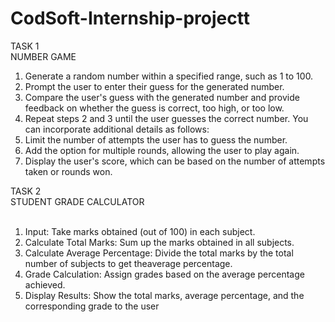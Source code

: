 # CodSoft-Internship-projectt
TASK 1<br>
NUMBER GAME
1. Generate a random number within a specified range, such as 1 to 100.
2. Prompt the user to enter their guess for the generated number.
3. Compare the user's guess with the generated number and provide feedback on whether the guess
is correct, too high, or too low.
4. Repeat steps 2 and 3 until the user guesses the correct number.
You can incorporate additional details as follows:
5. Limit the number of attempts the user has to guess the number.
6. Add the option for multiple rounds, allowing the user to play again.
7. Display the user's score, which can be based on the number of attempts taken or rounds won.

TASK 2<br>
STUDENT GRADE CALCULATOR<br><br>
1. Input: Take marks obtained (out of 100) in each subject.<br>
2. Calculate Total Marks: Sum up the marks obtained in all subjects.<br>
3. Calculate Average Percentage: Divide the total marks by the total number of subjects to get theaverage percentage.<br>
4. Grade Calculation: Assign grades based on the average percentage achieved.<br>
5. Display Results: Show the total marks, average percentage, and the corresponding grade to the user<br>
